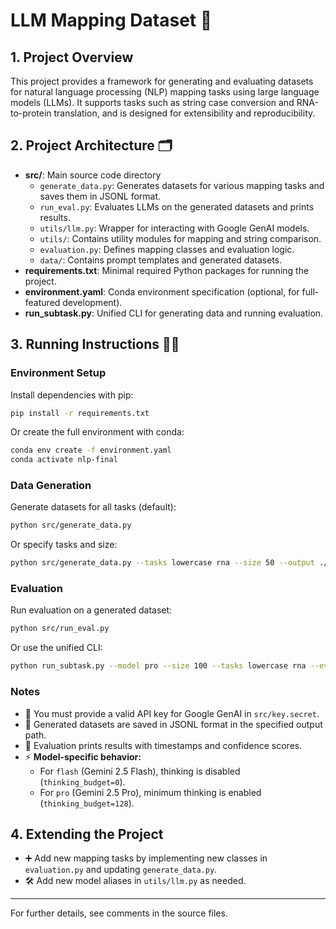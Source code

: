 
# LLM Mapping Dataset 🚀

## 1. Project Overview
This project provides a framework for generating and evaluating datasets for natural language processing (NLP) mapping tasks using large language models (LLMs). It supports tasks such as string case conversion and RNA-to-protein translation, and is designed for extensibility and reproducibility.

## 2. Project Architecture 🗂️
- **src/**: Main source code directory
  - `generate_data.py`: Generates datasets for various mapping tasks and saves them in JSONL format.
  - `run_eval.py`: Evaluates LLMs on the generated datasets and prints results.
  - `utils/llm.py`: Wrapper for interacting with Google GenAI models.
  - `utils/`: Contains utility modules for mapping and string comparison.
  - `evaluation.py`: Defines mapping classes and evaluation logic.
  - `data/`: Contains prompt templates and generated datasets.
- **requirements.txt**: Minimal required Python packages for running the project.
- **environment.yaml**: Conda environment specification (optional, for full-featured development).
- **run_subtask.py**: Unified CLI for generating data and running evaluation.

## 3. Running Instructions 🏃‍♂️

### Environment Setup
Install dependencies with pip:

```bash
pip install -r requirements.txt
```

Or create the full environment with conda:

```bash
conda env create -f environment.yaml
conda activate nlp-final
```

### Data Generation
Generate datasets for all tasks (default):

```bash
python src/generate_data.py
```

Or specify tasks and size:

```bash
python src/generate_data.py --tasks lowercase rna --size 50 --output ./src/data/examples.jsonl
```

### Evaluation
Run evaluation on a generated dataset:

```bash
python src/run_eval.py
```

Or use the unified CLI:

```bash
python run_subtask.py --model pro --size 100 --tasks lowercase rna --eval
```


### Notes
- 🔑 You must provide a valid API key for Google GenAI in `src/key.secret`.
- 📄 Generated datasets are saved in JSONL format in the specified output path.
- 📝 Evaluation prints results with timestamps and confidence scores.
- ⚡ **Model-specific behavior:**
  - For `flash` (Gemini 2.5 Flash), thinking is disabled (`thinking_budget=0`).
  - For `pro` (Gemini 2.5 Pro), minimum thinking is enabled (`thinking_budget=128`).

## 4. Extending the Project
- ➕ Add new mapping tasks by implementing new classes in `evaluation.py` and updating `generate_data.py`.
- 🛠️ Add new model aliases in `utils/llm.py` as needed.

---
For further details, see comments in the source files.
